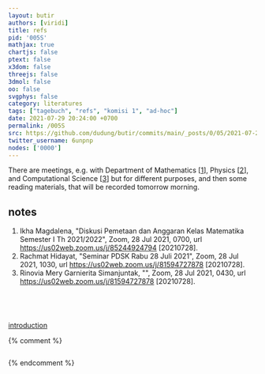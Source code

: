 ```yaml
---
layout: butir
authors: [viridi]
title: refs
pid: '005S'
mathjax: true
chartjs: false
ptext: false
x3dom: false
threejs: false
3dmol: false
oo: false
svgphys: false
category: literatures
tags: ["tagebuch", "refs", "komisi 1", "ad-hoc"]
date: 2021-07-29 20:24:00 +0700
permalink: /005S
src: https://github.com/dudung/butir/commits/main/_posts/0/05/2021-07-29-refs.md
twitter_username: 6unpnp
nodes: ['0000']
---
```

There are meetings, e.g. with Department of Mathematics [[1](#r01)], Physics  [[2](#r02)], and Computational Science [[3](#r03)] but for different purposes, and then some reading materials, that will be recorded tomorrow morning.

## notes
1. <a name="r01"></a>Ikha Magdalena, "Diskusi Pemetaan dan Anggaran Kelas Matematika Semester I Th 2021/2022", Zoom, 28 Jul 2021, 0700, url <https://us02web.zoom.us/j/85244924794> [20210728]. 
2. <a name="r02"></a>Rachmat Hidayat, "Seminar PDSK Rabu 28 Juli 2021", Zoom, 28 Jul 2021, 1030, url <https://us02web.zoom.us/j/81594727878> [20210728].
3. <a name="r02"></a>Rinovia Mery Garnierita Simanjuntak, "", Zoom, 28 Jul 2021, 0430, url <https://us02web.zoom.us/j/81594727878> [20210728].

## &nbsp;
[introduction](0000)

{% comment %}
```
```
{% endcomment %}
